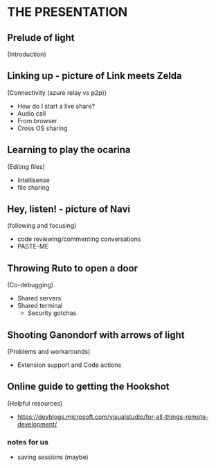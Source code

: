 # THE PRESENTATION

## Prelude of light
(Introduction)

## Linking up - picture of Link meets Zelda
(Connectivity (azure relay vs p2p))
  * How do I start a live share?
  * Audio call
  * From browser
  * Cross OS sharing

## Learning to play the ocarina
(Editing files)
  * Intellisense
  * file sharing

## Hey, listen! - picture of Navi
(following and focusing)
  * code reviewing/commenting conversations
  * PASTE-ME

## Throwing Ruto to open a door
(Co-debugging)
  * Shared servers
  * Shared terminal
    * Security gotchas

## Shooting Ganondorf with arrows of light
(Problems and workarounds)
  * Extension support and Code actions

## Online guide to getting the Hookshot
(Helpful resources)
* https://devblogs.microsoft.com/visualstudio/for-all-things-remote-development/


### notes for us
* saving sessions (maybe)
